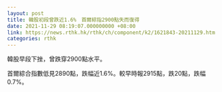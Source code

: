 ```yaml
---
layout: post
title: 韓股初段曾跌近1.6%　首爾綜指2900點失而復得
date: 2021-11-29 08:19:07.000000000 +08:00
link: https://news.rthk.hk/rthk/ch/component/k2/1621843-20211129.htm
categories: rthk
---
```


韓股早段下挫，曾跌穿2900點水平。

首爾綜合指數低見2890點，跌幅近1.6%。較早時報2915點，跌20點，跌幅0.7%。
